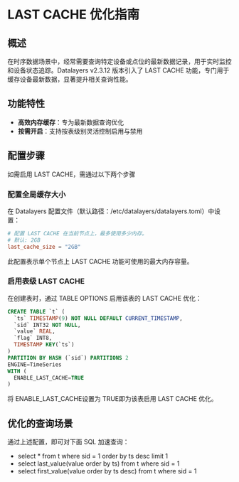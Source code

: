 # LAST CACHE 优化指南

## 概述
在时序数据场景中，经常需要查询特定设备或点位的最新数据记录，用于实时监控和设备状态追踪。Datalayers v2.3.12 版本引入了 LAST CACHE 功能，专门用于缓存设备最新数据，显著提升相关查询性能。

## 功能特性
- **高效内存缓存**：专为最新数据查询优化
- **按需开启**：支持按表级别灵活控制启用与禁用

## 配置步骤
如需启用 LAST CACHE，需通过以下两个步骤
### 配置全局缓存大小

在 Datalayers 配置文件（默认路径：/etc/datalayers/datalayers.toml）中设置：
```toml
# 配置 LAST CACHE 在当前节点上，最多使用多少内存。
# 默认: 2GB
last_cache_size = "2GB"
```
此配置表示单个节点上 LAST CACHE 功能可使用的最大内存容量。

### 启用表级 LAST CACHE

在创建表时，通过 TABLE OPTIONS 启用该表的 LAST CACHE 优化：
```sql
CREATE TABLE `t` (
  `ts` TIMESTAMP(9) NOT NULL DEFAULT CURRENT_TIMESTAMP,
  `sid` INT32 NOT NULL,
  `value` REAL,
  `flag` INT8,
  TIMESTAMP KEY(`ts`)
)
PARTITION BY HASH (`sid`) PARTITIONS 2
ENGINE=TimeSeries
WITH (
  ENABLE_LAST_CACHE=TRUE
)
```

将 ENABLE_LAST_CACHE设置为 TRUE即为该表启用 LAST CACHE 优化。

## 优化的查询场景
通过上述配置，即可对下面 SQL 加速查询：
- select * from t where sid = 1 order by ts desc limit 1
- select last_value(value order by ts) from t where sid = 1
- select first_value(value order by ts desc) from t where sid = 1
